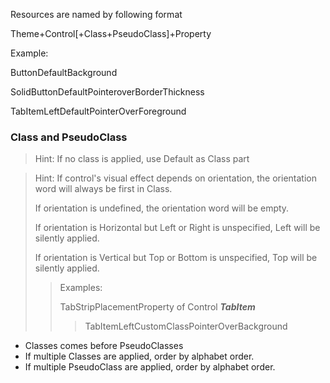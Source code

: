 Resources are named by following format

Theme+Control[+Class+PseudoClass]+Property

Example:

ButtonDefaultBackground

SolidButtonDefaultPointeroverBorderThickness

TabItemLeftDefaultPointerOverForeground

### Class and PseudoClass

> Hint: If no class is applied, use Default as Class part

> Hint: If control's visual effect depends on orientation, the orientation word will always be first in Class. 
>
> If orientation is undefined, the orientation word will be empty.
> 
> If orientation is Horizontal but Left or Right is unspecified, Left will be silently applied.
>
> If orientation is Vertical but Top or Bottom is unspecified, Top will be silently applied.
>
> > Examples: 
> >
> > TabStripPlacementProperty of Control ***TabItem***
> > >TabItemLeftCustomClassPointerOverBackground

- Classes comes before PseudoClasses
- If multiple Classes are applied, order by alphabet order.
- If multiple PseudoClass are applied, order by alphabet order.
